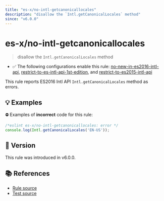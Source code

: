 ```yaml
---
title: "es-x/no-intl-getcanonicallocales"
description: "disallow the `Intl.getCanonicalLocales` method"
since: "v6.0.0"
---
```


# es-x/no-intl-getcanonicallocales
> disallow the `Intl.getCanonicalLocales` method

- ✅ The following configurations enable this rule: [no-new-in-es2016-intl-api], [restrict-to-es-intl-api-1st-edition], and [restrict-to-es2015-intl-api]

This rule reports ES2016 Intl API `Intl.getCanonicalLocales` method as errors.

## 💡 Examples

⛔ Examples of **incorrect** code for this rule:

<eslint-playground type="bad">

```js
/*eslint es-x/no-intl-getcanonicallocales: error */
console.log(Intl.getCanonicalLocales('EN-US'));
```

</eslint-playground>

## 🚀 Version

This rule was introduced in v6.0.0.

## 📚 References

- [Rule source](https://github.com/eslint-community/eslint-plugin-es-x/blob/master/lib/rules/no-intl-getcanonicallocales.js)
- [Test source](https://github.com/eslint-community/eslint-plugin-es-x/blob/master/tests/lib/rules/no-intl-getcanonicallocales.js)

[no-new-in-es2016-intl-api]: ../configs/index.md#no-new-in-es2016-intl-api
[restrict-to-es-intl-api-1st-edition]: ../configs/index.md#restrict-to-es-intl-api-1st-edition
[restrict-to-es2015-intl-api]: ../configs/index.md#restrict-to-es2015-intl-api
